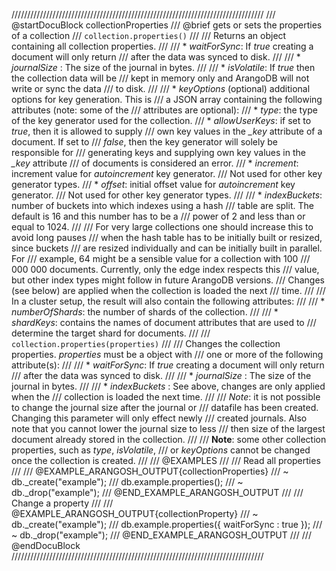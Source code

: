 ////////////////////////////////////////////////////////////////////////////////
/// @startDocuBlock collectionProperties
/// @brief gets or sets the properties of a collection
/// `collection.properties()`
///
/// Returns an object containing all collection properties.
///
/// * *waitForSync*: If *true* creating a document will only return
///   after the data was synced to disk.
///
/// * *journalSize* : The size of the journal in bytes.
///
/// * *isVolatile*: If *true* then the collection data will be
///   kept in memory only and ArangoDB will not write or sync the data
///   to disk.
///
/// * *keyOptions* (optional) additional options for key generation. This is
///   a JSON array containing the following attributes (note: some of the
///   attributes are optional):
///   * *type*: the type of the key generator used for the collection.
///   * *allowUserKeys*: if set to *true*, then it is allowed to supply
///     own key values in the *_key* attribute of a document. If set to
///     *false*, then the key generator will solely be responsible for
///     generating keys and supplying own key values in the *_key* attribute
///     of documents is considered an error.
///   * *increment*: increment value for *autoincrement* key generator.
///     Not used for other key generator types.
///   * *offset*: initial offset value for *autoincrement* key generator.
///     Not used for other key generator types.
///
/// * *indexBuckets*: number of buckets into which indexes using a hash
///   table are split. The default is 16 and this number has to be a
///   power of 2 and less than or equal to 1024.
///
///   For very large collections one should increase this to avoid long pauses
///   when the hash table has to be initially built or resized, since buckets
///   are resized individually and can be initially built in parallel. For
///   example, 64 might be a sensible value for a collection with 100
///   000 000 documents. Currently, only the edge index respects this
///   value, but other index types might follow in future ArangoDB versions.
///   Changes (see below) are applied when the collection is loaded the next
///   time.
///
/// In a cluster setup, the result will also contain the following attributes:
///
/// * *numberOfShards*: the number of shards of the collection.
///
/// * *shardKeys*: contains the names of document attributes that are used to
///   determine the target shard for documents.
///
/// `collection.properties(properties)`
///
/// Changes the collection properties. *properties* must be a object with
/// one or more of the following attribute(s):
///
/// * *waitForSync*: If *true* creating a document will only return
///   after the data was synced to disk.
///
/// * *journalSize* : The size of the journal in bytes.
///
/// * *indexBuckets* : See above, changes are only applied when the
///   collection is loaded the next time.
///
/// *Note*: it is not possible to change the journal size after the journal or
/// datafile has been created. Changing this parameter will only effect newly
/// created journals. Also note that you cannot lower the journal size to less
/// then size of the largest document already stored in the collection.
///
/// **Note**: some other collection properties, such as *type*, *isVolatile*,
/// or *keyOptions* cannot be changed once the collection is created.
///
/// @EXAMPLES
///
/// Read all properties
///
/// @EXAMPLE_ARANGOSH_OUTPUT{collectionProperties}
/// ~ db._create("example");
///   db.example.properties();
/// ~ db._drop("example");
/// @END_EXAMPLE_ARANGOSH_OUTPUT
///
/// Change a property
///
/// @EXAMPLE_ARANGOSH_OUTPUT{collectionProperty}
/// ~ db._create("example");
///   db.example.properties({ waitForSync : true });
/// ~ db._drop("example");
/// @END_EXAMPLE_ARANGOSH_OUTPUT
///
/// @endDocuBlock
////////////////////////////////////////////////////////////////////////////////